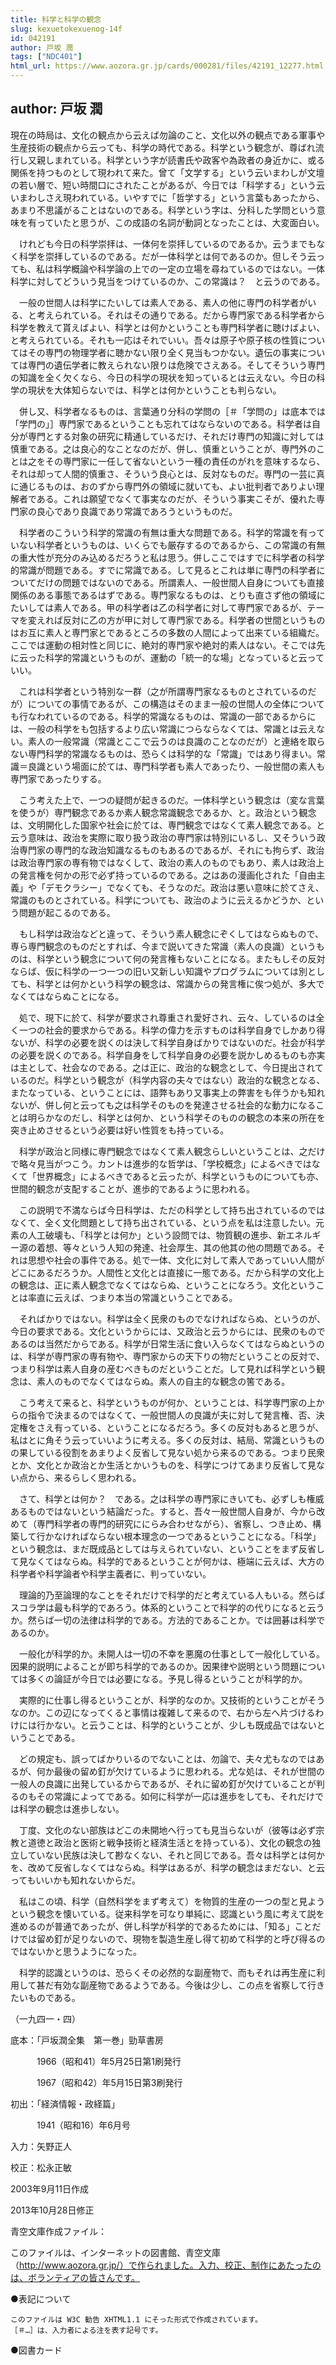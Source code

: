 ```yaml
---
title: 科学と科学の観念
slug: kexuetokexuenog-14f
id: 042191
author: 戸坂 潤
tags: ["NDC401"]
html_url: https://www.aozora.gr.jp/cards/000281/files/42191_12277.html
---
```


## author: 戸坂 潤

現在の時局は、文化の観点から云えば勿論のこと、文化以外の観点である軍事や生産技術の観点から云っても、科学の時代である。科学という観念が、尊ばれ流行し又親しまれている。科学という字が読書氏や政客や為政者の身近かに、或る関係を持つものとして現われて来た。曾て「文学する」という云いまわしが文壇の若い層で、短い時間口にされたことがあるが、今日では「科学する」という云いまわしさえ現われている。いやすでに「哲学する」という言葉もあったから、あまり不思議がることはないのである。科学という字は、分科した学問という意味を有っていたと思うが、この成語の名詞が動詞となったことは、大変面白い。

　けれども今日の科学崇拝は、一体何を崇拝しているのであるか。云うまでもなく科学を崇拝しているのである。だが一体科学とは何であるのか。但しそう云っても、私は科学概論や科学論の上での一定の立場を尋ねているのではない。一体科学に対してどういう見当をつけているのか、この常識は？　と云うのである。

　一般の世間人は科学にたいしては素人である、素人の他に専門の科学者がいる、と考えられている。それはその通りである。だから専門家である科学者から科学を教えて貰えばよい、科学とは何かということも専門科学者に聴けばよい、と考えられている。それも一応はそれでいい。吾々は原子や原子核の性質についてはその専門の物理学者に聴かない限り全く見当もつかない。遺伝の事実については専門の遺伝学者に教えられない限りは危険でさえある。そしてそういう専門の知識を全く欠くなら、今日の科学の現状を知っているとは云えない。今日の科学の現状を大体知らないでは、科学とは何かということも判らない。

　併し又、科学者なるものは、言葉通り分科の学問の［＃「学問の」は底本では「学門の」］専門家であるということも忘れてはならないのである。科学者は自分が専門とする対象の研究に精通しているだけ、それだけ専門の知識に対しては慎重である。之は良心的なことなのだが、併し、慎重ということが、専門外のことは之をその専門家に一任して省ないという一種の責任のがれを意味するなら、それは却って人間的慎重さ、そういう良心とは、反対なものだ。専門の一芸に真に通じるものは、おのずから専門外の領域に就いても、よい批判者でありよい理解者である。これは願望でなくて事実なのだが、そういう事実こそが、優れた専門家の良心であり良識であり常識であろうというものだ。

　科学者のこういう科学的常識の有無は重大な問題である。科学的常識を有っていない科学者というものは、いくらでも厳存するのであるから、この常識の有無の重大性が充分のみ込めるだろうと私は思う。併しここではすでに科学者の科学的常識が問題である。すでに常識である。して見るとこれは単に専門の科学者についてだけの問題ではないのである。所謂素人、一般世間人自身についても直接関係のある事態であるはずである。専門家なるものは、とりも直さず他の領域にたいしては素人である。甲の科学者は乙の科学者に対して専門家であるが、テーマを変えれば反対に乙の方が甲に対して専門家である。科学者の世間というものはお互に素人と専門家とであるところの多数の人間によって出来ている組織だ。ここでは運動の相対性と同じに、絶対的専門家や絶対的素人はない。そこでは先に云った科学的常識というものが、運動の「統一的な場」となっていると云っていい。

　これは科学者という特別な一群（之が所謂専門家なるものとされているのだが）についての事情であるが、この構造はそのまま一般の世間人の全体についても行なわれているのである。科学的常識なるものは、常識の一部であるからには、一般の科学をも包括するより広い常識につらならなくては、常識とは云えない。素人の一般常識（常識とここで云うのは良識のことなのだが）と連絡を取らない専門科学的常識なるものは、恐らくは科学的な「常識」ではあり得まい。常識＝良識という場面に於ては、専門科学者も素人であったり、一般世間の素人も専門家であったりする。

　こう考えた上で、一つの疑問が起きるのだ。一体科学という観念は（変な言葉を使うが）専門観念であるか素人観念常識観念であるか、と。政治という観念は、文明開化した国家や社会に於ては、専門観念ではなくて素人観念である。と云う意味は、政治を実際に取り扱う政治の専門家は特別にいるし、又そういう政治専門家の専門的な政治知識なるものもあるのであるが、それにも拘らず、政治は政治専門家の専有物ではなくして、政治の素人のものでもあり、素人は政治上の発言権を何かの形で必ず持っているのである。之はあの漫画化された「自由主義」や「デモクラシー」でなくても、そうなのだ。政治は悪い意味に於てさえ、常識のものとされている。科学についても、政治のように云えるかどうか、という問題が起こるのである。

　もし科学は政治などと違って、そういう素人観念にぞくしてはならぬもので、専ら専門観念のものだとすれば、今まで説いてきた常識（素人の良識）というものは、科学という観念について何の発言権もないことになる。またもしその反対ならば、仮に科学の一つ一つの旧い又新しい知識やプログラムについては別としても、科学とは何かという科学の観念は、常識からの発言権に俟つ処が、多大でなくてはならぬことになる。

　処で、現下に於て、科学が要求され尊重され愛好され、云々、しているのは全く一つの社会的要求からである。科学の偉力を示すものは科学自身でしかあり得ないが、科学の必要を説くのは決して科学自身ばかりではないのだ。社会が科学の必要を説くのである。科学自身をして科学自身の必要を説かしめるものも亦実は主として、社会なのである。之は正に、政治的な観念として、今日提出されているのだ。科学という観念が（科学内容の夫々ではない）政治的な観念となる、またなっている、ということには、語弊もあり又事実上の弊害をも伴うかも知れないが、併し何と云っても之は科学そのものを発達させる社会的な動力になることは明らかなのだし、科学とは何か、という科学そのものの観念の本来の所在を突き止めさせるという必要は好い性質をも持っている。

　科学が政治と同様に専門観念ではなくて素人観念らしいということは、之だけで略々見当がつこう。カントは進歩的な哲学は、「学校概念」によるべきではなくて「世界概念」によるべきであると云ったが、科学というものについても亦、世間的観念が支配することが、進歩的であるように思われる。

　この説明で不満ならば今日科学は、ただの科学として持ち出されているのではなくて、全く文化問題として持ち出されている、という点を私は注意したい。元素の人工破壊も、「科学とは何か」という設問では、物質観の進歩、新エネルギー源の着想、等々という人知の発達、社会厚生、其の他其の他の問題である。それは思想や社会の事件である。処で一体、文化に対して素人であっていい人間がどこにあるだろうか。人間性と文化とは直接に一態である。だから科学の文化上の観念は、正に素人観念でなくてはならぬ、ということになろう。文化ということは率直に云えば、つまり本当の常識ということである。

　そればかりではない。科学は全く民衆のものでなければならぬ、というのが、今日の要求である。文化というからには、又政治と云うからには、民衆のものであるのは当然だからである。科学が日常生活に食い入らなくてはならぬというのは、科学が専門家の専有物や、専門家からの天下りの物だということの反対で、つまり科学は素人自身の産むべきものだということだ。して見れば科学という観念は、素人のものでなくてはならぬ。素人の自主的な観念の筈である。

　こう考えて来ると、科学というものが何か、ということは、科学専門家の上からの指令で決まるのではなくて、一般世間人の良識が夫に対して発言権、否、決定権をさえ有っている、ということになるだろう。多くの反対もあると思うが、私はとに角そう云っていいように考える。多くの反対は、結局、常識というものの果している役割をあまりよく反省して見ない処から来るのである。つまり民衆とか、文化とか政治とか生活とかいうものを、科学につけてあまり反省して見ない点から、来るらしく思われる。

　さて、科学とは何か？　である。之は科学の専門家にきいても、必ずしも権威あるものではないという結論だった。すると、吾々一般世間人自身が、今から改めて（専門科学者の専門的研究ににらみ合わせながら）、省察し、つき止め、構築して行かなければならない根本理念の一つであるということになる。「科学」という観念は、まだ既成品としては与えられていない、ということをまず反省して見なくてはならぬ。科学的であるということが何かは、極端に云えば、大方の科学者や科学論者や科学主義者に、判っていない。

　理論的乃至論理的なことをそれだけで科学的だと考えている人もいる。然らばスコラ学は最も科学的であろう。体系的ということで科学的の代りになると云うか。然らば一切の法律は科学的である。方法的であることか。では囲碁は科学であるのか。

　一般化が科学的か。未開人は一切の不幸を悪魔の仕事として一般化している。因果的説明によることが即ち科学的であるのか。因果律や説明という問題については多くの論証が今日では必要になる。予見し得るということが科学的か。

　実際的に仕事し得るということが、科学的なのか。又技術的ということがそうなのか。この辺になってくると事情は複雑して来るので、右から左へ片づけるわけには行かない。と云うことは、科学的ということが、少しも既成品ではないということである。

　どの規定も、誤ってばかりいるのでないことは、勿論で、夫々尤もなのではあるが、何か最後の留め釘が欠けているように思われる。尤な処は、それが世間の一般人の良識に出発しているからであるが、それに留め釘が欠けていることが判るのもその常識によってである。如何に科学が一応は進歩をしても、それだけでは科学の観念は進歩しない。

　丁度、文化のない部族はどこの未開地へ行っても見当らないが（彼等は必ず宗教と道徳と政治と医術と戦争技術と経済生活とを持っている）、文化の観念の独立していない民族は決して尠なくない、それと同じである。吾々は科学とは何かを、改めて反省しなくてはならぬ。科学はあるが、科学の観念はまだない、と云ってもいいかも知れないからだ。

　私はこの頃、科学（自然科学をまず考えて）を物質的生産の一つの型と見ようという観念を懐いている。従来科学を可なり単純に、認識という風に考えて説を進めるのが普通であったが、併し科学が科学的であるためには、「知る」ことだけでは留め釘が足りないので、現物を製造生産し得て初めて科学的と呼び得るのではないかと思うようになった。

　科学的認識というのは、恐らくその必然的な副産物で、而もそれは再生産に利用して甚だ有効な副産物であるようである。今後は少し、この点を省察して行きたいものである。

（一九四一・四）













底本：「戸坂潤全集　第一巻」勁草書房

　　　1966（昭和41）年5月25日第1刷発行

　　　1967（昭和42）年5月15日第3刷発行

初出：「経済情報・政経篇」

　　　1941（昭和16）年6月号

入力：矢野正人

校正：松永正敏

2003年9月11日作成

2013年10月28日修正

青空文庫作成ファイル：

このファイルは、インターネットの図書館、青空文庫（http://www.aozora.gr.jp/）で作られました。入力、校正、制作にあたったのは、ボランティアの皆さんです。











●表記について


	このファイルは W3C 勧告 XHTML1.1 にそった形式で作成されています。
	［＃…］は、入力者による注を表す記号です。







●図書カード